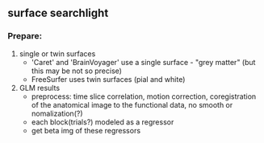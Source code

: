 ## surface searchlight
### Prepare:
   1) single or twin surfaces
      + 'Caret' and 'BrainVoyager' use a single surface - "grey matter" (but this may be not so precise)
      + FreeSurfer uses twin surfaces (pial and white)  
   2) GLM results
      + preprocess: time slice correlation, motion correction, coregistration of the anatomical image to the functional data, no smooth or nomalization(?)
      + each block(trials?) modeled as a regressor 
      + get beta img of these regressors
      
